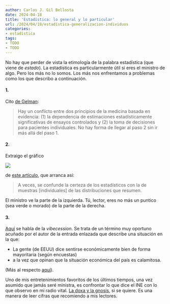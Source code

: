 ```yaml
---
author: Carlos J. Gil Bellosta
date: 2024-04-18
title: 'Estadística: lo general y lo particular'
url: /2024/04/18/estadística-generalizacion-individuos
categories:
- estadística
tags:
- TODO
- TODO
---
```


No hay que perder de vista la etimología de la palabra estadística (que viene de _estado_). La estadística es particularmente útil si eres el ministro de algo. Pero los más no lo somos. Los más nos enfrentamos a problemas como los que describo a continuación.

#### 1.

Cito [de Gelman](https://statmodeling.stat.columbia.edu/2024/04/03/bayesian-workflow-some-progress-and-open-questions-and-causal-inference-as-generalization-my-two-upcoming-talks-at-cmu/):

> Hay un conflicto entre dos principios de la medicina basada en evidencia: (1) la dependencia de estimaciones estadísticamente significativas de ensayos controlados y (2) la toma de decisiones para pacientes individuales. No hay forma de llegar al paso 2 sin ir más allá del paso 1.

#### 2.

Extraigo el gráfico

![](/wp-uploads/2024/datos_vs_resumen.jpg#center)

de [este artículo](https://statmodeling.stat.columbia.edu/2023/08/16/confusions-about-inference-prediction-and-probability-of-superiority/), que arranca así:

> A veces, se confunde la certeza de los estadísticos con la de muestras [individuales] de las distribuciones que resumen.

El ministro ve la parte de la izquierda. Tú, lector, eres no más un puntico (sea verde o morado) de la parte de la derecha.


#### 3.

[Aquí](https://thezvi.wordpress.com/2024/03/26/economics-roundup-1/) se habla de la _vibecession_. Se trata de un término muy oportuno acuñado por el autor de la entrada enlazada que describe una situación en la que:
* La gente (de EEUU) dice sentirse económicamente bien de forma mayoritaria (según encuestas)
* a la vez que opinan que la situación económica del país es calamitosa.

(Más al respecto [aquí](https://www.themoneyillusion.com/the-wonderful-horrible-economy-economic-policy/)).


Uno de mis entretenimientos favoritos de los últimos tiempos, una vez asumido que jamás seré ministra, es confrontar lo que dice el INE con lo que observo en mi radio vital. [La doxa y la gnosis](https://datanalytics.com/2022/04/07/doxa-episteme-gnosis-interpretacion-bayesiana/), si se quiere. Es una manera de leer cifras que recomiendo a mis lectores.